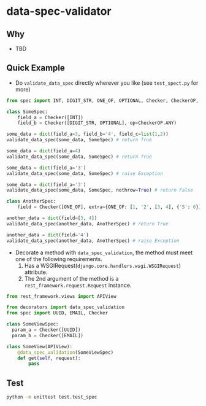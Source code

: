 # data-spec-validator

## Why
* TBD

## Quick Example
* Do `validate_data_spec` directly wherever you like (see `test_spect.py` for more)
```python
from spec import INT, DIGIT_STR, ONE_OF, OPTIONAL, Checker, CheckerOP, validate_data_spec

class SomeSpec:
    field_a = Checker([INT])
    field_b = Checker([DIGIT_STR, OPTIONAL], op=CheckerOP.ANY)

some_data = dict(field_a=3, field_b='4', field_c=list(1,2))
validate_data_spec(some_data, SomeSpec) # return True

some_data = dict(field_a=4)
validate_data_spec(some_data, SomeSpec) # return True

some_data = dict(field_a='3')
validate_data_spec(some_data, SomeSpec) # raise Exception

some_data = dict(field_a='3')
validate_data_spec(some_data, SomeSpec, nothrow=True) # return False

class AnotherSpec:
    field = Checker([ONE_OF], extra={ONE_OF: [1, '2', [3, 4], {'5': 6}]})

another_data = dict(field=[3, 4])
validate_data_spec(another_data, AnotherSpec) # return True

another_data = dict(field='4')
validate_data_spec(another_data, AnotherSpec) # raise Exception
```


* Decorate a method with `data_spec_validation`, the method must meet one of the following requirements.
    1) Has a WSGIRequest(`django.core.handlers.wsgi.WSGIRequest`) attribute.
    2) The 2nd argument of the method is a `rest_framework.request.Request` instance.
```python
from rest_framework.views import APIView

from decorators import data_spec_validation
from spec import UUID, EMAIL, Checker

class SomeViewSpec:
  param_a = Checker([UUID])
  param_b = Checker([EMAIL])

class SomeView(APIView):
    @data_spec_validation(SomeViewSpec)
    def get(self, request):
        pass
```

## Test
```bash
python -m unittest test.test_spec
```